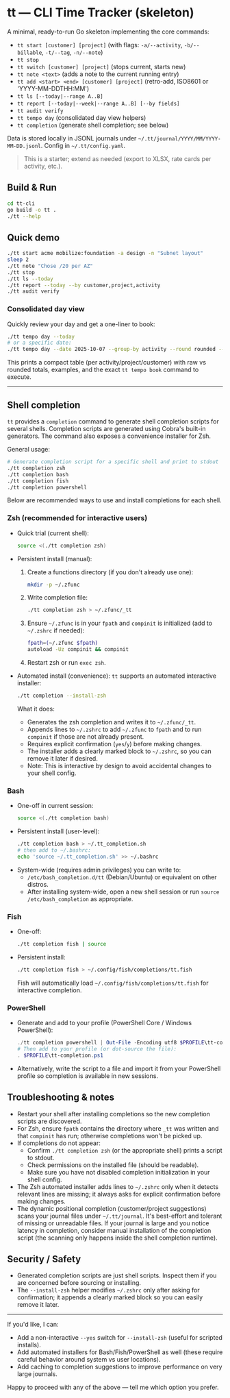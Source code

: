 # tt — CLI Time Tracker (skeleton)

A minimal, ready-to-run Go skeleton implementing the core commands:

- `tt start [customer] [project]` (with flags: `-a/--activity`, `-b/--billable`, `-t/--tag`, `-n/--note`)
- `tt stop`
- `tt switch [customer] [project]` (stops current, starts new)
- `tt note <text>` (adds a note to the current running entry)
- `tt add <start> <end> [customer] [project]` (retro-add, ISO8601 or 'YYYY-MM-DDTHH:MM')
- `tt ls [--today|--range A..B]`
- `tt report [--today|--week|--range A..B] [--by fields]`
- `tt audit verify`
- `tt tempo day` (consolidated day view helpers)
- `tt completion` (generate shell completion; see below)

Data is stored locally in JSONL journals under `~/.tt/journal/YYYY/MM/YYYY-MM-DD.jsonl`.
Config in `~/.tt/config.yaml`.

> This is a starter; extend as needed (export to XLSX, rate cards per activity, etc.).

## Build & Run
```bash
cd tt-cli
go build -o tt .
./tt --help
```

## Quick demo
```bash
./tt start acme mobilize:foundation -a design -n "Subnet layout"
sleep 2
./tt note "Chose /20 per AZ"
./tt stop
./tt ls --today
./tt report --today --by customer,project,activity
./tt audit verify
```

### Consolidated day view

Quickly review your day and get a one-liner to book:

```bash
./tt tempo day --today
# or a specific date:
./tt tempo day --date 2025-10-07 --group-by activity --round rounded --issue ACME-123
```

This prints a compact table (per activity/project/customer) with raw vs rounded totals, examples, and the exact `tt tempo book` command to execute.

---

## Shell completion

`tt` provides a `completion` command to generate shell completion scripts for several shells. Completion scripts are generated using Cobra's built-in generators. The command also exposes a convenience installer for Zsh.

General usage:
```bash
# Generate completion script for a specific shell and print to stdout
./tt completion zsh
./tt completion bash
./tt completion fish
./tt completion powershell
```

Below are recommended ways to use and install completions for each shell.

### Zsh (recommended for interactive users)
- Quick trial (current shell):
  ```bash
  source <(./tt completion zsh)
  ```
- Persistent install (manual):
  1. Create a functions directory (if you don't already use one):
     ```bash
     mkdir -p ~/.zfunc
     ```
  2. Write completion file:
     ```bash
     ./tt completion zsh > ~/.zfunc/_tt
     ```
  3. Ensure `~/.zfunc` is in your `fpath` and `compinit` is initialized (add to `~/.zshrc` if needed):
     ```sh
     fpath=(~/.zfunc $fpath)
     autoload -Uz compinit && compinit
     ```
  4. Restart zsh or run `exec zsh`.

- Automated install (convenience):
  `tt` supports an automated interactive installer:
  ```bash
  ./tt completion --install-zsh
  ```
  What it does:
  - Generates the zsh completion and writes it to `~/.zfunc/_tt`.
  - Appends lines to `~/.zshrc` to add `~/.zfunc` to `fpath` and to run `compinit` if those are not already present.
  - Requires explicit confirmation (`yes`/`y`) before making changes.
  - The installer adds a clearly marked block to `~/.zshrc`, so you can remove it later if desired.
  - Note: This is interactive by design to avoid accidental changes to your shell config.

### Bash
- One-off in current session:
  ```bash
  source <(./tt completion bash)
  ```
- Persistent install (user-level):
  ```bash
  ./tt completion bash > ~/.tt_completion.sh
  # then add to ~/.bashrc:
  echo 'source ~/.tt_completion.sh' >> ~/.bashrc
  ```
- System-wide (requires admin privileges) you can write to:
  - `/etc/bash_completion.d/tt` (Debian/Ubuntu) or equivalent on other distros.
  - After installing system-wide, open a new shell session or run `source /etc/bash_completion` as appropriate.

### Fish
- One-off:
  ```bash
  ./tt completion fish | source
  ```
- Persistent install:
  ```bash
  ./tt completion fish > ~/.config/fish/completions/tt.fish
  ```
  Fish will automatically load `~/.config/fish/completions/tt.fish` for interactive completion.

### PowerShell
- Generate and add to your profile (PowerShell Core / Windows PowerShell):
  ```powershell
  ./tt completion powershell | Out-File -Encoding utf8 $PROFILE\tt-completion.ps1
  # Then add to your profile (or dot-source the file):
  . $PROFILE\tt-completion.ps1
  ```
- Alternatively, write the script to a file and import it from your PowerShell profile so completion is available in new sessions.

## Troubleshooting & notes

- Restart your shell after installing completions so the new completion scripts are discovered.
- For Zsh, ensure `fpath` contains the directory where `_tt` was written and that `compinit` has run; otherwise completions won't be picked up.
- If completions do not appear:
  - Confirm `./tt completion zsh` (or the appropriate shell) prints a script to stdout.
  - Check permissions on the installed file (should be readable).
  - Make sure you have not disabled completion initialization in your shell config.
- The Zsh automated installer adds lines to `~/.zshrc` only when it detects relevant lines are missing; it always asks for explicit confirmation before making changes.
- The dynamic positional completion (customer/project suggestions) scans your journal files under `~/.tt/journal`. It's best-effort and tolerant of missing or unreadable files. If your journal is large and you notice latency in completion, consider manual installation of the completion script (the scanning only happens inside the shell completion runtime).

## Security / Safety
- Generated completion scripts are just shell scripts. Inspect them if you are concerned before sourcing or installing.
- The `--install-zsh` helper modifies `~/.zshrc` only after asking for confirmation; it appends a clearly marked block so you can easily remove it later.

---

If you'd like, I can:
- Add a non-interactive `--yes` switch for `--install-zsh` (useful for scripted installs).
- Add automated installers for Bash/Fish/PowerShell as well (these require careful behavior around system vs user locations).
- Add caching to completion suggestions to improve performance on very large journals.

Happy to proceed with any of the above — tell me which option you prefer.
